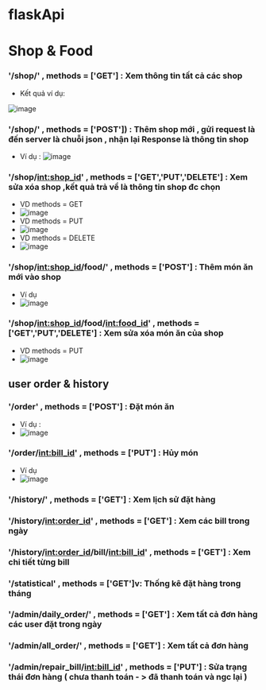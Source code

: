 # flaskApi

# Shop & Food 


### '/shop/' ,  methods = ['GET'] : Xem thông tin tất cả các shop
+ Kết quả ví dụ:

![image](https://user-images.githubusercontent.com/72801957/127481254-e0315d63-d151-4f0a-9968-7defe08ed0dc.png)

### '/shop/' ,  methods = ['POST']) : Thêm shop mới , gửi request là đến server là chuỗi json , nhận lại Response là thông tin shop
- Ví dụ :
![image](https://user-images.githubusercontent.com/72801957/127482018-e0d06fde-7c01-47e9-9284-3add0b6d10ca.png)

### '/shop/<int:shop_id>' , methods = ['GET','PUT','DELETE'] : Xem sửa xóa shop ,kết quả trả về là thông tin shop đc chọn
- VD methods = GET
- ![image](https://user-images.githubusercontent.com/72801957/127483193-1704766b-5295-4106-9157-7fecc822524a.png)
- VD methods = PUT
- ![image](https://user-images.githubusercontent.com/72801957/127483110-7f6f3a22-7154-47f3-acc6-380f7b971ebe.png)
- VD methods = DELETE
- ![image](https://user-images.githubusercontent.com/72801957/127483291-5a27b156-31b9-4f72-9e3f-483d4e1499f5.png)
### '/shop/<int:shop_id>/food/'  , methods = ['POST'] : Thêm món ăn mới vào shop
- Ví dụ
- ![image](https://user-images.githubusercontent.com/72801957/127483822-1bee8697-0130-4952-b2fe-a04364c4ffbb.png)

### '/shop/<int:shop_id>/food/<int:food_id>' , methods = ['GET','PUT','DELETE'] : Xem sửa xóa món ăn của shop
- VD methods = PUT
- ![image](https://user-images.githubusercontent.com/72801957/127484127-09dde1d8-72bb-4c97-aaad-544e9827ccf1.png)

## user order & history

### '/order'  , methods = ['POST'] : Đặt món ăn 
- Ví dụ :
- ![image](https://user-images.githubusercontent.com/72801957/127484696-17acdb92-752b-4169-8948-acfdbd520b0f.png)

### '/order/<int:bill_id>'  , methods = ['PUT'] : Hủy món
- Ví dụ
- ![image](https://user-images.githubusercontent.com/72801957/127485469-94e68e70-042c-41d6-9001-6e80b7615f02.png)

### '/history/'  , methods = ['GET'] : Xem lịch sử đặt hàng
### '/history/<int:order_id>' , methods = ['GET'] : Xem các bill trong ngày
### '/history/<int:order_id>/bill/<int:bill_id>'  , methods = ['GET'] : Xem chi tiết từng bill

### '/statistical' , methods = ['GET']v: Thống kê đặt hàng trong tháng
### '/admin/daily_order/' , methods = ['GET'] :  Xem tất cả đơn hàng các user đặt trong ngày
### '/admin/all_order/' , methods = ['GET'] : Xem tất cả đơn hàng
### '/admin/repair_bill/<int:bill_id>' , methods = ['PUT'] : Sửa trạng thái đơn hàng ( chưa thanh toán - > đã thanh toán và ngc lại )
